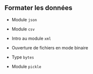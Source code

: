 ## Formater les données

* Module `json`
* Module `csv`
* Intro au module `xml`

* Ouverture de fichiers en mode binaire
* Type `bytes`
* Module `pickle`
